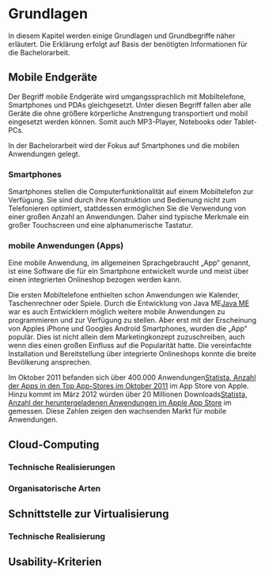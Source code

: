 # Grundlagen

In diesem Kapitel werden einige Grundlagen und Grundbegriffe näher erläutert. Die Erklärung erfolgt auf Basis der benötigten Informationen für die Bachelorarbeit.

## Mobile Endgeräte

Der Begriff mobile Endgeräte wird umgangssprachlich mit Mobiltelefone, Smartphones und PDAs gleichgesetzt. Unter diesen Begriff fallen aber alle Geräte die ohne größere körperliche Anstrengung transportiert und mobil eingesetzt werden können. Somit auch MP3-Player, Notebooks oder Tablet-PCs.

In der Bachelorarbeit wird der Fokus auf Smartphones und die mobilen Anwendungen gelegt.

### Smartphones

Smartphones stellen die Computerfunktionalität auf einem Mobiltelefon zur Verfügung. Sie sind durch ihre Konstruktion und Bedienung nicht zum Telefonieren optimiert, stattdessen ermöglichen Sie die Verwendung von einer großen Anzahl an Anwendungen. Daher sind typische Merkmale ein großer Touchscreen und eine alphanumerische Tastatur.

### mobile Anwendungen (Apps)

Eine mobile Anwendung, im allgemeinen Sprachgebraucht „App“ genannt, ist eine Software die für ein Smartphone entwickelt wurde und meist über einen integrierten Onlineshop bezogen werden kann.

Die ersten Mobiltelefone enthielten schon Anwendungen wie Kalender, Taschenrechner oder Spiele. Durch die Entwicklung von Java ME<span class="fn"><a href="http://www.oracle.com/technetwork/java/javame">Java ME</a></span> war es auch Entwicklern möglich weitere mobile Anwendungen zu programmieren und zur Verfügung zu stellen. Aber erst mit der Erscheinung von Apples iPhone und Googles Android Smartphones, wurden die „App“ populär. Dies ist nicht allein dem Marketingkonzept zuzuschreiben, auch wenn dies einen großen Einfluss auf die Popularität hatte. Die vereinfachte Installation und Bereitstellung über integrierte Onlineshops konnte die breite Bevölkerung ansprechen. 

Im Oktober 2011 befanden sich über 400.000 Anwendungen<span class="fn"><a href="http://de.statista.com/statistik/daten/studie/208599/umfrage/anzahl-der-apps-in-den-top-app-stores/">Statista, Anzahl der Apps in den Top App-Stores im Oktober 2011</a></span> im App Store von Apple. Hinzu kommt im März 2012 würden über 20 Millionen Downloads<span class="fn"><a href="http://de.statista.com/statistik/daten/studie/20149/umfrage/anzahl-der-getaetigten-downloads-aus-dem-apple-app-store/">Statista, Anzahl der heruntergeladenen Anwendungen im Apple App Store</a></span> im gemessen. Diese Zahlen zeigen den wachsenden Markt für mobile Anwendungen.

## Cloud-Computing



### Technische Realisierungen

### Organisatorische Arten

## Schnittstelle zur Virtualisierung

### Technische Realisierung



## Usability-Kriterien

